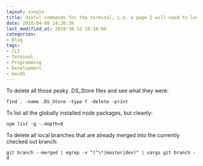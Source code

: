 ```yaml
---
layout: single
title: Useful commands for the terminal, i.e, a page I will need to look at again and again
date: 2018-04-08 14:26:38
last_modified_at: 2018-10-15 18:38:00
categories:
- Blog
tags:
- CLI
- Terminal
- Programming
- Development
- macOS
---
```

To delete all those pesky .DS_Store files and see what they were:

`find . -name .DS_Store -type f -delete -print`

To list all the globally installed node packages, but cleanly:

`npm list -g --depth=0`

To delete all local branches that are already merged into the currently checked out branch:

`git branch --merged | egrep -v "(^\*|master|dev)" | xargs git branch -d`
